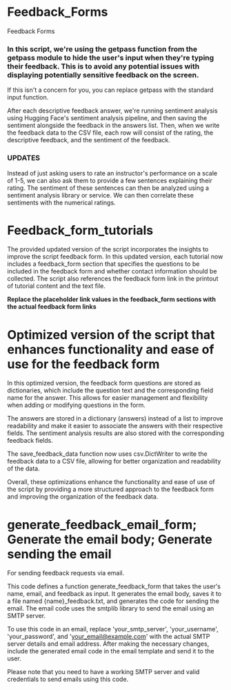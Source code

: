 # Feedback_Forms
Feedback Forms
### In this script, we're using the getpass function from the getpass module to hide the user's input when they're typing their feedback. This is to avoid any potential issues with displaying potentially sensitive feedback on the screen. 
If this isn't a concern for you, you can replace getpass with the standard input function.

After each descriptive feedback answer, we're running sentiment analysis using Hugging Face's sentiment analysis pipeline, and then saving the sentiment alongside the feedback in the answers list. Then, when we write the feedback data to the CSV file, each row will consist of the rating, the descriptive feedback, and the sentiment of the feedback.
 ### UPDATES
Instead of just asking users to rate an instructor's performance on a scale of 1-5, we can also ask them to provide a few sentences explaining their rating. The sentiment of these sentences can then be analyzed using a sentiment analysis library or service. We can then correlate these sentiments with the numerical ratings.
#  Feedback_form_tutorials

The provided updated version of the script incorporates the insights to improve the script feedback form. In this updated version, each tutorial now includes a feedback_form section that specifies the questions to be included in the feedback form and whether contact information should be collected. The script also references the feedback form link in the printout of tutorial content and the text file.

**Replace the placeholder link values in the feedback_form sections with the actual feedback form links**


# Optimized version of the script that enhances functionality and ease of use for the feedback form
In this optimized version, the feedback form questions are stored as dictionaries, which include the question text and the corresponding field name for the answer. This allows for easier management and flexibility when adding or modifying questions in the form.

The answers are stored in a dictionary (answers) instead of a list to improve readability and make it easier to associate the answers with their respective fields. The sentiment analysis results are also stored with the corresponding feedback fields.

The save_feedback_data function now uses csv.DictWriter to write the feedback data to a CSV file, allowing for better organization and readability of the data.

Overall, these optimizations enhance the functionality and ease of use of the script by providing a more structured approach to the feedback form and improving the organization of the feedback data.

# generate_feedback_email_form; Generate the email body; Generate sending the email  
 For sending feedback requests via email.

This code defines a function generate_feedback_form that takes the user's name, email, and feedback as input. It generates the email body, saves it to a file named {name}_feedback.txt, and generates the code for sending the email. The email code uses the smtplib library to send the email using an SMTP server.

To use this code in an email, replace 'your_smtp_server', 'your_username', 'your_password', and 'your_email@example.com' with the actual SMTP server details and email address. After making the necessary changes, include the generated email code in the email template and send it to the user.

Please note that you need to have a working SMTP server and valid credentials to send emails using this code.


